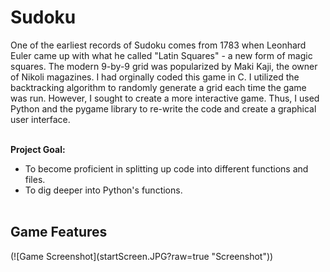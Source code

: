 <h1>Sudoku</h1>
One of the earliest records of Sudoku comes from 1783 when Leonhard Euler came up with what he called "Latin Squares" - a new form of magic squares. The modern 9-by-9 grid was popularized by Maki Kaji, the owner of Nikoli magazines. I had orginally coded this game in C. I utilized the backtracking algorithm to randomly generate a grid each time the game was run. However, I sought to create a more interactive game. Thus, I used Python and the pygame library to re-write the code and create a graphical user interface.<br><br>

**Project Goal:**
- To become proficient in splitting up code into different functions and files.<br>
- To dig deeper into Python's functions.<br><br>

<h2>Game Features</h2>
(![Game Screenshot](startScreen.JPG?raw=true "Screenshot"))
